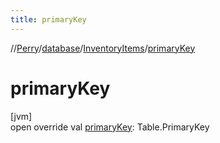 ```yaml
---
title: primaryKey
---
```

//[Perry](../../../index.html)/[database](../index.html)/[InventoryItems](index.html)/[primaryKey](primary-key.html)



# primaryKey



[jvm]\
open override val [primaryKey](primary-key.html): Table.PrimaryKey




